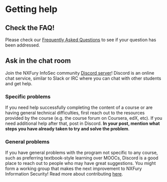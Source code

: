 # Getting help
## Check the FAQ!
Please check our [Frequently Asked Questions](FAQ.md) to see if your question has been addressed.
## Ask in the chat room
Join the NXFury InfoSec community [Discord server](https://discord.gg/BEWfqfdffD)! Discord is an online chat service, similar to Slack or IRC where you can chat with other students and get help.
### Specific problems
If you need help successfully completing the content of a course or are having general technical difficulties, first reach out to the resources provided by the course (e.g. the course forum on Coursera, edX, etc). If you need additional help after that, post in Discord. **In your post, mention what steps you have already taken to try and solve the problem**.
### General problems
If you have general problems with the program not specific to any course, such as preferring textbook-style learning over MOOCs, Discord is a good place to reach out to people who may have great suggestions. You might form a working group that makes the next improvement to NXFury Information Security! Read more about contributing [here](CONTRIBUTING.md).
